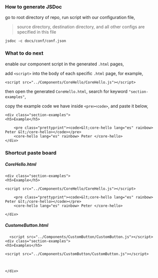 ### How to generate JSDoc

go to root directory of repo, run script with our configuration file,
> source directory, destination directory, and all other configs are specified in this file
```
jsdoc -c docs/conf/conf.json
```

### What to do next

enable our component script in the generated `.html` pages,

add `<script>` into the body of each specific `.html` page, for example,
```
<script src="../Components/CoreHello/CoreHello.js"></script>
```

then open the generated `CoreHello.html`, search for keyword `"section-examples"`,

copy the example code we have inside `<pre><code>`, and paste it below,
```
<div class="section-examples">
<h5>Example</h5>

    <pre class="prettyprint"><code>&lt;core-hello lang="es" rainbow> Peter &lt;/core-hello></code></pre>
    <core-hello lang="es" rainbow> Peter </core-hello>
</div>
```

### Shortcut paste board

##### CoreHello.html
```
<div class="section-examples">
<h5>Example</h5>

<script src="../Components/CoreHello/CoreHello.js"></script>

    <pre class="prettyprint"><code>&lt;core-hello lang="es" rainbow> Peter &lt;/core-hello></code></pre>
    <core-hello lang="es" rainbow> Peter </core-hello>

</div>
```

##### CustomeButton.html
```
  <script src="../Components/CustomButton/CustomButton.js"></script>
<div class="section-examples">
<h5>Examples</h5>

<script src="../Components/CustomButton/CustomButton.js"></script>

    

</div>
```